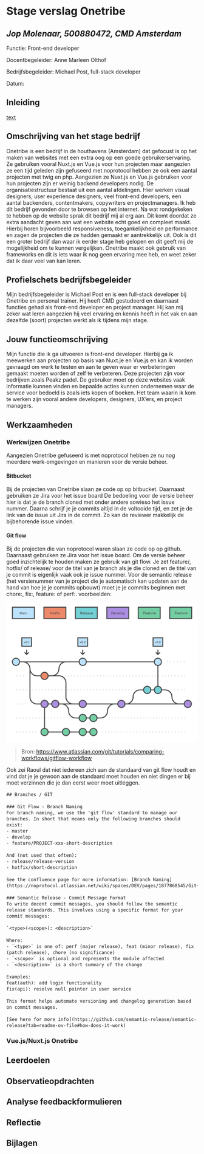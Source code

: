 # Stage verslag Onetribe
## _Jop Molenaar, 500880472, CMD Amsterdam_

Functie: Front-end developer

Docentbegeleider: Anne Marleen Olthof

Bedrijfsbegeleider: Michael Post, full-stack developer

Datum: <!-- oplevering datum-->

## Inleiding
[text](text.md)
<!-- geef aan waarom je stage hebt gelopen bij dit bedrijf. Hoe ben je bij dit
bedrijf terecht gekomen? Hoe is de stage je bevallen? De inleiding moet de lezer
prikkelen om verder te lezen -->

## Omschrijving van het stage bedrijf

<!-- Plaatjes enzo -->

Onetribe is een bedrijf in de houthavens (Amsterdam) dat gefocust is op het maken van websites met een extra oog op een goede gebruikerservaring. Ze gebruiken vooral Nuxt.js en Vue.js voor hun projecten maar aangezien ze een tijd geleden zijn gefuseerd met noprotocol hebben ze ook een aantal projecten met twig en php. Aangezien ze Nuxt.js en Vue.js gebruiken  voor hun projecten zijn er weinig backend developers nodig. De organisatiestructuur bestaat uit een aantal afdelingen. Hier werken visual designers, user experience designers, veel front-end developers, een aantal backenders, contentmakers, copywriters en projectmanagers. 
Ik heb dit bedrijf gevonden door te browsen op het internet. Na wat rondgekeken te hebben op de website sprak dit bedrijf mij al erg aan. Dit komt doordat ze extra aandacht geven aan wat een website echt goed en compleet maakt. Hierbij horen bijvoorbeeld responsiveness, toegankelijkheid en performance en zagen de projecten die ze hadden gemaakt er aantrekkelijk uit. Ook is dit een groter bedrijf dan waar ik eerder stage heb gelopen en dit geeft mij de mogelijkheid om te kunnen vergelijken. Onetribe maakt ook gebruik van frameworks en dit is iets waar ik nog geen ervaring mee heb, en weet zeker dat ik daar veel van kan leren.  

## Profielschets bedrijfsbegeleider

Mijn bedrijfsbegeleider is Michael Post en is een full-stack developer bij Onetribe en personal trainer. Hij heeft CMD gestudeerd en daarnaast functies gehad als front-end developer en project manager. Hij kan mij zeker wat leren aangezien hij veel ervaring en kennis heeft in het vak en aan dezelfde (soort) projecten werkt als ik tijdens mijn stage. 

## Jouw functieomschrijving

Mijn functie die ik ga uitvoeren is front-end developer. Hierbij ga ik meewerken aan projecten op basis van Nuxt.je en Vue.js en kan ik worden gevraagd om werk te testen en aan te geven waar er verbeteringen gemaakt moeten worden of zelf te verbeteren. Deze projecten zijn voor bedrijven zoals Peakz padel. De gebruiker moet op deze websites vaak informatie kunnen vinden en bepaalde acties kunnen ondernemen waar de service voor bedoeld is zoals iets kopen of boeken. 
Het team waarin ik kom te werken zijn vooral andere developers, designers, UX’ers, en project managers.

## Werkzaamheden

<!-- wat heb je concreet gedaan. Een uitgebreide beschrijving van de
jouw werkzaamheden en van jouw gemaakte beroepsproducten. Laat afbeeldingen
zien van wat je hebt gemaakt en het proces erachter. TIP: Gebruik hierbij het logboek
dat je tijdens je stage hebt bijgehouden -->

### Werkwijzen Onetribe

Aangezien Onetribe gefuseerd is met noprotocol hebben ze nu nog meerdere werk-omgevingen en manieren voor de versie beheer. 

#### Bitbucket

Bij de projecten van Onetribe slaan ze code op op bitbucket.
Daarnaast gebruiken ze Jira voor het issue board
De bedoeling voor de versie beheer hier is dat je de branch cloned met onder andere sowieso het issue nummer. Daarna schrijf je je commits altijd in de voltooide tijd, en zet je de link van de issue uit Jira in de commit. Zo kan de reviewer makkelijk de bijbehorende issue vinden. 

#### Git flow

Bij de projecten die van noprotocol waren slaan ze code op op github.
Daarnaast gebruiken ze Jira voor het issue board.
Om de versie beheer goed inzichtelijk te houden maken ze gebruik van git flow.
Je zet feature/, hotfix/ of release/ voor de titel van je branch als je die cloned en de titel van je commit is eigenlijk vaak ook je issue nummer.
Voor de semantic release (het versienummer van je project die je automatisch kan updaten aan de hand van hoe je je commits opbouwt) moet je je commits beginnen met chore:, fix:, feature: of perf:. 
voorbeelden:

![Git flow](images/gitflow.png)

> Bron: https://www.atlassian.com/git/tutorials/comparing-workflows/gitflow-workflow 

Ook zei Raoul dat niet iedereen zich aan de standaard van git flow houdt en vind dat je je gewoon aan de standaard moet houden en niet dingen er bij moet verzinnen die je dan eerst weer moet uitleggen. 

```
## Branches / GIT

### Git Flow - Branch Naming
For branch naming, we use the 'git flow' standard to manage our branches. In short that means only the following branches should exist:
- master
- develop
- feature/PROJECT-xxx-short-description

And (not used that often):
- release/release-version
- hotfix/short-description

See the confluence page for more information: [Branch Naming](https://noprotocol.atlassian.net/wiki/spaces/DEV/pages/1877868545/Git+Branch+Naming)

### Semantic Release - Commit Message Format
To write decent commit messages, you should follow the semantic release standards. This involves using a specific format for your commit messages:

`<type>(<scope>): <description>`

Where:
- `<type>` is one of: perf (major release), feat (minor release), fix (patch release), chore (no significance)
- `<scope>` is optional and represents the module affected
- `<description>` is a short summary of the change

Examples:
feat(auth): add login functionality
fix(api): resolve null pointer in user service

This format helps automate versioning and changelog generation based on commit messages.

[See here for more info](https://github.com/semantic-release/semantic-release?tab=readme-ov-file#how-does-it-work)
```

### Vue.js/Nuxt.js Onetribe

## Leerdoelen

## Observatieopdrachten

## Analyse feedbackformulieren 

## Reflectie

## Bijlagen






<!-- [![N|Solid](https://cldup.com/dTxpPi9lDf.thumb.png)](https://nodesource.com/products/nsolid)

[![Build Status](https://travis-ci.org/joemccann/dillinger.svg?branch=master)](https://travis-ci.org/joemccann/dillinger) -->
<!-- 
> Placeholder for
> quotes


```
code samples
```

```sh
sh code samples
yo
```

| Tables | xx |
| ------ | ------ |
| And | [plugins/dropbox/README.md][many more] |
| GitHub | [plugins/github/README.md][PlGh] | 
 -->

<!-- images -->
<!-- etc etc -->



<!-- 
<template>
  <picture 
    v-if="image"
    class="picture__image" 
    :class="[
      {'transparent' : image.extension === 'png'}
    ]"
  >
    <source
      v-for="(imgMobileWebSrcset, index) in reverseArray(combinedProperties.mobile_web_srcset)"
      :key="index"
      :media="imgMobileWebSrcset.media" 
      :srcset="imgMobileWebSrcset.links"
      type="image/webp"
    >
    <source
      v-for="(imgMobileSrcset, index) in reverseArray(combinedProperties.mobile_srcset)"
      :key="index"
      :media="imgMobileSrcset.media" 
      :srcset="imgMobileSrcset.links"
      type="image/jpg"
    >
    
    <source
      v-for="(imgWebSrcset, index) in reverseArray(combinedProperties.web_srcset)"
      :key="index"
      :media="imgWebSrcset.media" 
      :srcset="imgWebSrcset.links"
      type="image/webp"
    >
    <source
      v-for="(imgSrcset, index) in reverseArray(combinedProperties.srcset)"
      :key="index"
      :media="imgSrcset.media" 
      :srcset="imgSrcset.links"
      type="image/jpg"
    >
    

    <img
      :class="[ 'm-0','object-cover', combinedProperties.class, combinedProperties.aspectRatio ]"
      :src="image.url"
      :title="image.title"
      :alt="combinedProperties.customAlt ?? image.title"
      :width="combinedProperties.width ?? image.width"
      :height="combinedProperties.height ?? image.height"
      :loading="combinedProperties.loading ?? 'lazy'"
      :style="[objectPositionStyle]"
      decoding="async"
    >
  </picture>
</template>

<script setup>
/* eslint-disable @typescript-eslint/no-unused-vars */
const props = defineProps({
  image: {
    type: Object,
    requird: true,
    default: () => {}
  },
  properties: {
    type: Object,
    default: () => ({
      focalPoint: [0.5, 0.5],
      mobile_srcset: [],
      mobile_web_srcset: [],
      srcset: [],
      web_srcset: [],
      class: null,
      aspectRatio: "aspect-auto",
      customAlt: null,
      width: null,
      height: null,
      loading: "lazy",
    })
  },
});
/* eslint-enable @typescript-eslint/no-unused-vars */

const focalPoint = props.properties.focalPoint ?? props.image.focalPoint ?? [0.5, 0.5];
const objectPositionArray = focalPoint.map(position => (Math.round(position * 100)) + "%")
const objectPositionStyle = `object-position: ${objectPositionArray[0]} ${objectPositionArray[1]}`;

const getImageData = (testString) => {
  return Object.keys(props.image)
  .filter(key => testString.test(key))
  .map(key => {
    const size = key.match(testString)[1];
    return {
      media: `(min-width: ${size}px)`,
      links: props.image[key]
    };
  });
};

const srcset = getImageData(/^w(\d+)$/);
const web_srcset = getImageData(/^webp_(\d+)$/);
const mobile_srcset = getImageData(/^mobile_w(\d+)$/);
const mobile_web_srcset = getImageData(/^mobile_webp_(\d+)$/);
const aspectRatio = props.properties.aspectRatio ?? props.image.aspectRatio ?? "aspect-auto";

const combinedProperties = computed(() => {
  return {
    ...props.properties,
    ...props.image,
    aspectRatio,
    srcset,
    web_srcset,
    mobile_srcset,
    mobile_web_srcset,
  }
});

function reverseArray(arr) {
  if (Array.isArray(arr) && arr.length > 0) {
    arr.reverse();
  }
  return arr;
}

</script> -->


